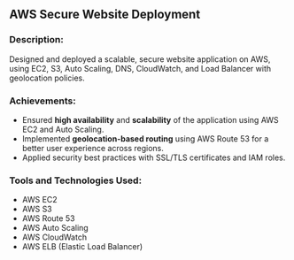 ## AWS Secure Website Deployment

### Description:
Designed and deployed a scalable, secure website application on AWS, using EC2, S3, Auto Scaling, DNS, CloudWatch, and Load Balancer with geolocation policies.

### Achievements:
- Ensured **high availability** and **scalability** of the application using AWS EC2 and Auto Scaling.
- Implemented **geolocation-based routing** using AWS Route 53 for a better user experience across regions.
- Applied security best practices with SSL/TLS certificates and IAM roles.

### Tools and Technologies Used:
- AWS EC2
- AWS S3
- AWS Route 53
- AWS Auto Scaling
- AWS CloudWatch
- AWS ELB (Elastic Load Balancer)



